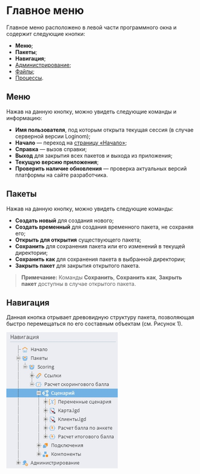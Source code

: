 # Главное меню

Главное меню расположено в левой части программного окна и содержит следующие кнопки:
* **Меню**;
* **Пакеты**;
* **Навигация**;
* [Администрирование](../admin/README.md);
* [Файлы](../location_user_files.md);
* [Процессы](./processes-panel.md).

## Меню

Нажав на данную кнопку, можно увидеть следующие команды и информацию:
      
* **Имя пользователя**, под которым открыта текущая сессия (в случае серверной версии Loginom);
* **Начало** — переход на [страницу «Начало»](./home-page.md);
* **Справка** — вызов справки;
* **Выход** для закрытия всех пакетов и выхода из приложения;
* **Текущую версию приложения**;
* **Проверить наличие обновления** — проверка актуальных версий платформы на сайте разработчика.

## Пакеты

Нажав на данную кнопку, можно увидеть следующие команды:

* **Создать новый** для создания нового;
* **Создать временный** для создания временного пакета, не сохраняя его;
* **Открыть для открытия** существующего пакета;
* **Сохранить** для сохранения пакета или его изменений в текущей директории;
* **Сохранить как** для сохранения пакета в выбранной директории;
* **Закрыть пакет** для закрытия открытого пакета.

>**Примечание:** Команды **Сохранить**, **Сохранить как**, **Закрыть пакет** доступны в случае открытого пакета.

## Навигация

Данная кнопка отрывает древовидную структуру пакета, позволяющая быстро перемещаться по его составным объектам (см. Рисунок 1).

![Навигация](./navigation.png)
